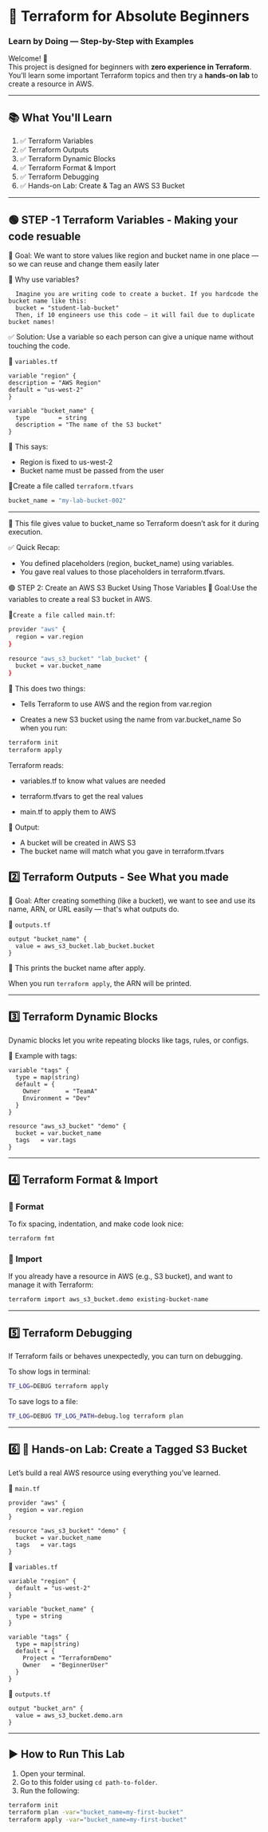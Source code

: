 # 🚀 Terraform for Absolute Beginners  
### Learn by Doing — Step-by-Step with Examples

Welcome! 🙌  
This project is designed for beginners with **zero experience in Terraform**.  
You’ll learn some important Terraform topics and then try a **hands-on lab** to create a resource in AWS.

---

## 📚 What You'll Learn

1. ✅ Terraform Variables  
2. ✅ Terraform Outputs  
3. ✅ Terraform Dynamic Blocks  
4. ✅ Terraform Format & Import  
5. ✅ Terraform Debugging  
6. ✅ Hands-on Lab: Create & Tag an AWS S3 Bucket

---

## 🟢 STEP -1 Terraform Variables - Making your code resuable 
   🎯 Goal: We want to store values like region and bucket name in one place — so we can reuse and change them easily later

   🧠 Why use variables?
   
      Imagine you are writing code to create a bucket. If you hardcode the bucket name like this:
      bucket = "student-lab-bucket"
      Then, if 10 engineers use this code — it will fail due to duplicate bucket names!
      
   ✅ Solution: Use a variable so each person can give a unique name without touching the code.
 

📄 `variables.tf`
```hcl
variable "region" {
description = "AWS Region"
default = "us-west-2"
}

variable "bucket_name" {
  type        = string
  description = "The name of the S3 bucket"
}
```
📌 This says:
- Region is fixed to us-west-2
- Bucket name must be passed from the user

🧾Create a file called `terraform.tfvars`
```bash
bucket_name = "my-lab-bucket-002"
```

---
📌 This file gives value to bucket_name so Terraform doesn’t ask for it during execution.

✅ Quick Recap:
- You defined placeholders (region, bucket_name) using variables.
- You gave real values to those placeholders in terraform.tfvars.

🟢 STEP 2: Create an AWS S3 Bucket Using Those Variables
 🎯 Goal:Use the variables to create a real S3 bucket in AWS.

🧾`Create a file called main.tf`:

```bash 
provider "aws" {
  region = var.region
}

resource "aws_s3_bucket" "lab_bucket" {
  bucket = var.bucket_name
}
```
📌 This does two things:

- Tells Terraform to use AWS and the region from var.region

- Creates a new S3 bucket using the name from var.bucket_name
So when you run:
```bash
terraform init
terraform apply
```
Terraform reads:

- variables.tf to know what values are needed

- terraform.tfvars to get the real values

- main.tf to apply them to AWS

🧪 Output:
- A bucket will be created in AWS S3
- The bucket name will match what you gave in terraform.tfvars


## 2️⃣ Terraform Outputs - See What you made
🎯 Goal: After creating something (like a bucket), we want to see and use its name, ARN, or URL easily — that's what outputs do.

📄 `outputs.tf`
```hcl
output "bucket_name" {
  value = aws_s3_bucket.lab_bucket.bucket
}
```
📌 This prints the bucket name after apply.

When you run `terraform apply`, the ARN will be printed.


---

## 3️⃣ Terraform Dynamic Blocks

Dynamic blocks let you write repeating blocks like tags, rules, or configs.

📄 Example with tags:
```hcl
variable "tags" {
  type = map(string)
  default = {
    Owner       = "TeamA"
    Environment = "Dev"
  }
}

resource "aws_s3_bucket" "demo" {
  bucket = var.bucket_name
  tags   = var.tags
}
```

---

## 4️⃣ Terraform Format & Import

### 🧹 Format

To fix spacing, indentation, and make code look nice:
```bash
terraform fmt
```

### 🔄 Import

If you already have a resource in AWS (e.g., S3 bucket), and want to manage it with Terraform:
```bash
terraform import aws_s3_bucket.demo existing-bucket-name
```

---

## 5️⃣ Terraform Debugging

If Terraform fails or behaves unexpectedly, you can turn on debugging.

To show logs in terminal:
```bash
TF_LOG=DEBUG terraform apply
```

To save logs to a file:
```bash
TF_LOG=DEBUG TF_LOG_PATH=debug.log terraform plan
```

---

## 6️⃣ 🧪 Hands-on Lab: Create a Tagged S3 Bucket

Let’s build a real AWS resource using everything you’ve learned.

📄 `main.tf`
```hcl
provider "aws" {
  region = var.region
}

resource "aws_s3_bucket" "demo" {
  bucket = var.bucket_name
  tags   = var.tags
}
```

📄 `variables.tf`
```hcl
variable "region" {
  default = "us-west-2"
}

variable "bucket_name" {
  type = string
}

variable "tags" {
  type = map(string)
  default = {
    Project = "TerraformDemo"
    Owner   = "BeginnerUser"
  }
}
```

📄 `outputs.tf`
```hcl
output "bucket_arn" {
  value = aws_s3_bucket.demo.arn
}
```

---

## ▶️ How to Run This Lab

1. Open your terminal.
2. Go to this folder using `cd path-to-folder`.
3. Run the following:

```bash
terraform init
terraform plan -var="bucket_name=my-first-bucket"
terraform apply -var="bucket_name=my-first-bucket"
```
